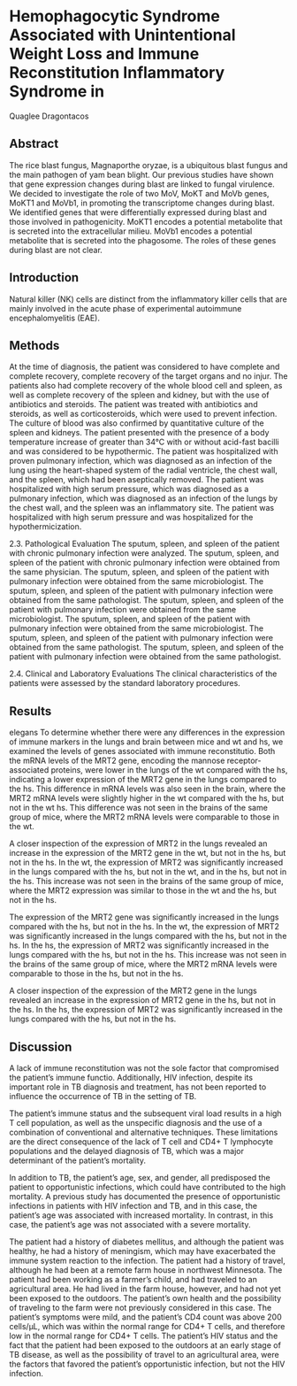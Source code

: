 # Hemophagocytic Syndrome Associated with Unintentional Weight Loss and Immune Reconstitution Inflammatory Syndrome in
Quaglee Dragontacos


## Abstract
The rice blast fungus, Magnaporthe oryzae, is a ubiquitous blast fungus and the main pathogen of yam bean blight. Our previous studies have shown that gene expression changes during blast are linked to fungal virulence. We decided to investigate the role of two MoV, MoKT and MoVb genes, MoKT1 and MoVb1, in promoting the transcriptome changes during blast. We identified genes that were differentially expressed during blast and those involved in pathogenicity. MoKT1 encodes a potential metabolite that is secreted into the extracellular milieu. MoVb1 encodes a potential metabolite that is secreted into the phagosome. The roles of these genes during blast are not clear.


## Introduction
Natural killer (NK) cells are distinct from the inflammatory killer cells that are mainly involved in the acute phase of experimental autoimmune encephalomyelitis (EAE).


## Methods
At the time of diagnosis, the patient was considered to have complete and complete recovery, complete recovery of the target organs and no injur. The patients also had complete recovery of the whole blood cell and spleen, as well as complete recovery of the spleen and kidney, but with the use of antibiotics and steroids. The patient was treated with antibiotics and steroids, as well as corticosteroids, which were used to prevent infection. The culture of blood was also confirmed by quantitative culture of the spleen and kidneys. The patient presented with the presence of a body temperature increase of greater than 34°C with or without acid-fast bacilli and was considered to be hypothermic. The patient was hospitalized with proven pulmonary infection, which was diagnosed as an infection of the lung using the heart-shaped system of the radial ventricle, the chest wall, and the spleen, which had been aseptically removed. The patient was hospitalized with high serum pressure, which was diagnosed as a pulmonary infection, which was diagnosed as an infection of the lungs by the chest wall, and the spleen was an inflammatory site. The patient was hospitalized with high serum pressure and was hospitalized for the hypothermicization.

2.3. Pathological Evaluation
The sputum, spleen, and spleen of the patient with chronic pulmonary infection were analyzed. The sputum, spleen, and spleen of the patient with chronic pulmonary infection were obtained from the same physician. The sputum, spleen, and spleen of the patient with pulmonary infection were obtained from the same microbiologist. The sputum, spleen, and spleen of the patient with pulmonary infection were obtained from the same pathologist. The sputum, spleen, and spleen of the patient with pulmonary infection were obtained from the same microbiologist. The sputum, spleen, and spleen of the patient with pulmonary infection were obtained from the same microbiologist. The sputum, spleen, and spleen of the patient with pulmonary infection were obtained from the same pathologist. The sputum, spleen, and spleen of the patient with pulmonary infection were obtained from the same pathologist.

2.4. Clinical and Laboratory Evaluations
The clinical characteristics of the patients were assessed by the standard laboratory procedures.


## Results
elegans
To determine whether there were any differences in the expression of immune markers in the lungs and brain between mice and wt and hs, we examined the levels of genes associated with immune reconstitutio. Both the mRNA levels of the MRT2 gene, encoding the mannose receptor-associated proteins, were lower in the lungs of the wt compared with the hs, indicating a lower expression of the MRT2 gene in the lungs compared to the hs. This difference in mRNA levels was also seen in the brain, where the MRT2 mRNA levels were slightly higher in the wt compared with the hs, but not in the wt hs. This difference was not seen in the brains of the same group of mice, where the MRT2 mRNA levels were comparable to those in the wt.

A closer inspection of the expression of MRT2 in the lungs revealed an increase in the expression of the MRT2 gene in the wt, but not in the hs, but not in the hs. In the wt, the expression of MRT2 was significantly increased in the lungs compared with the hs, but not in the wt, and in the hs, but not in the hs. This increase was not seen in the brains of the same group of mice, where the MRT2 expression was similar to those in the wt and the hs, but not in the hs.

The expression of the MRT2 gene was significantly increased in the lungs compared with the hs, but not in the hs. In the wt, the expression of MRT2 was significantly increased in the lungs compared with the hs, but not in the hs. In the hs, the expression of MRT2 was significantly increased in the lungs compared with the hs, but not in the hs. This increase was not seen in the brains of the same group of mice, where the MRT2 mRNA levels were comparable to those in the hs, but not in the hs.

A closer inspection of the expression of the MRT2 gene in the lungs revealed an increase in the expression of MRT2 gene in the hs, but not in the hs. In the hs, the expression of MRT2 was significantly increased in the lungs compared with the hs, but not in the hs.


## Discussion
A lack of immune reconstitution was not the sole factor that compromised the patient’s immune functio. Additionally, HIV infection, despite its important role in TB diagnosis and treatment, has not been reported to influence the occurrence of TB in the setting of TB.

The patient’s immune status and the subsequent viral load results in a high T cell population, as well as the unspecific diagnosis and the use of a combination of conventional and alternative techniques. These limitations are the direct consequence of the lack of T cell and CD4+ T lymphocyte populations and the delayed diagnosis of TB, which was a major determinant of the patient’s mortality.

In addition to TB, the patient’s age, sex, and gender, all predisposed the patient to opportunistic infections, which could have contributed to the high mortality. A previous study has documented the presence of opportunistic infections in patients with HIV infection and TB, and in this case, the patient’s age was associated with increased mortality. In contrast, in this case, the patient’s age was not associated with a severe mortality.

The patient had a history of diabetes mellitus, and although the patient was healthy, he had a history of meningism, which may have exacerbated the immune system reaction to the infection. The patient had a history of travel, although he had been at a remote farm house in northwest Minnesota. The patient had been working as a farmer’s child, and had traveled to an agricultural area. He had lived in the farm house, however, and had not yet been exposed to the outdoors. The patient’s own health and the possibility of traveling to the farm were not previously considered in this case. The patient’s symptoms were mild, and the patient’s CD4 count was above 200 cells/µL, which was within the normal range for CD4+ T cells, and therefore low in the normal range for CD4+ T cells. The patient’s HIV status and the fact that the patient had been exposed to the outdoors at an early stage of TB disease, as well as the possibility of travel to an agricultural area, were the factors that favored the patient’s opportunistic infection, but not the HIV infection.
